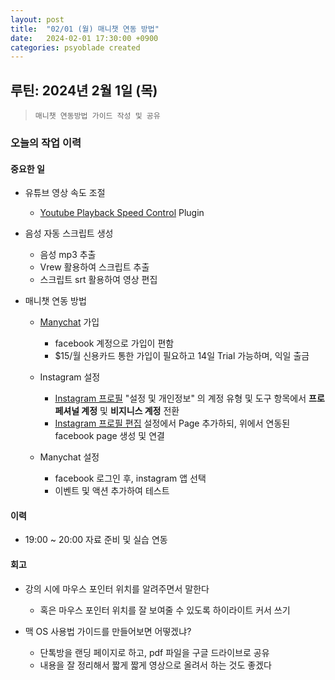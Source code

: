 ```yaml
---
layout: post
title:  "02/01 (월) 매니챗 연동 방법"
date:   2024-02-01 17:30:00 +0900
categories: psyoblade created
---
```




## 루틴: 2024년 2월 1일 (목)

>     매니챗 연동방법 가이드 작성 및 공유

### 오늘의 작업 이력

#### 중요한 일

* 유튜브 영상 속도 조절
  * [Youtube Playback Speed Control](https://chromewebstore.google.com/detail/youtube-playback-speed-co/hdannnflhlmdablckfkjpleikpphncik?hl=ko) Plugin

* 음성 자동 스크립트 생성
  * 음성 mp3 추출
  * Vrew 활용하여 스크립트 추출
  * 스크립트 srt 활용하여 영상 편집
* 매니챗 연동 방법
  * [Manychat](https://manychat.com/) 가입
    * facebook 계정으로 가입이 편함
    * $15/월 신용카드 통한 가입이 필요하고 14일 Trial 가능하며, 익일 출금

  * Instagram 설정
    * [Instagram 프로필](https://business.instagram.com/getting-started?locale=ko_KR) "설정 및 개인정보" 의 계정 유형 및 도구 항목에서 **프로페셔널 계정** 및 **비지니스 계정** 전환
    * [Instagram 프로필 편집](https://www.facebook.com/pages/?category=your_pages&ref=bookmarks) 설정에서 Page 추가하되, 위에서 연동된 facebook page 생성 및 연결

  * Manychat 설정
    * facebook 로그인 후, instagram 앱 선택
    * 이벤트 및 액션 추가하여 테스트


#### 이력

* 19:00 ~ 20:00 자료 준비 및 실습 연동

#### 회고

* 강의 시에 마우스 포인터 위치를 알려주면서 말한다
  * 혹은 마우스 포인터 위치를 잘 보여줄 수 있도록 하이라이트 커서 쓰기

* 맥 OS 사용법 가이드를 만들어보면 어떻겠냐?
  * 단톡방을 랜딩 페이지로 하고, pdf 파일을 구글 드라이브로 공유
  * 내용을 잘 정리해서 짧게 짧게 영상으로 올려서 하는 것도 좋겠다

